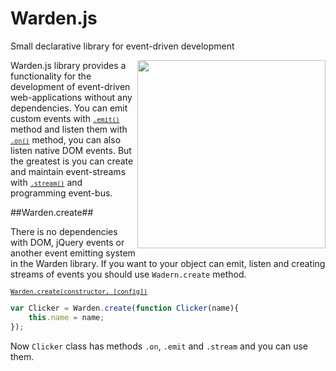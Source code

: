 Warden.js
=========

Small declarative library for event-driven development

<img src="http://ps.cms-service.ru/warden/assets/img/warden.png" align="right" width="301px" />

Warden.js library provides a functionality for the development of event-driven web-applications without any dependencies. You can emit custom events with <code>[`.emit()`](#emit)</code> method and listen them with <code>[`.on()`](#on)</code> method, you can also listen native DOM events. But the greatest is you can create and maintain event-streams with <code>[`.stream()`](#streams)</code> and programming event-bus. 

##Warden.create##

There is no dependencies with DOM, jQuery events or another event emitting system in the Warden library. If you want to your object can emit, listen and creating streams of events you should use <code>Wadern.create</code> method.

<code>[`Warden.create(constructor, [config])`](https://github.com/zefirka/Warden.js/blob/master/docs/EmitterDocs.md)</code>
```js
var Clicker = Warden.create(function Clicker(name){
	this.name = name;
});
```
Now <code>Clicker</code> class has methods <code>.on</code>, <code>.emit</code> and <code>.stream</code> and you can use them.

